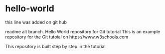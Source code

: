 # hello-world
this line was added on git hub

readme alt branch.
Hello World repository for Git tutorial
This is an example repository for the Git tutoial on https://www.w3schools.com

This repository is built step by step in the tutorial
